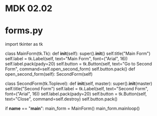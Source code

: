 # MDK 02.02
# forms.py

import tkinter as tk

class MainForm(tk.Tk):
    def __init__(self):
        super().__init__()
        self.title("Main Form")
        self.label = tk.Label(self, text="Main Form", font=("Arial", 16))
        self.label.pack(pady=20)
        self.button = tk.Button(self, text="Go to Second Form", command=self.open_second_form)
        self.button.pack()
    def open_second_form(self):
        SecondForm(self)

class SecondForm(tk.Toplevel):
    def __init__(self, master):
        super().__init__(master)
        self.title("Second Form")
        self.label = tk.Label(self, text="Second Form", font=("Arial", 16))
        self.label.pack(pady=20)
        self.button = tk.Button(self, text="Close", command=self.destroy)
        self.button.pack()

if __name__ == "__main__":
    main_form = MainForm()
    main_form.mainloop()

